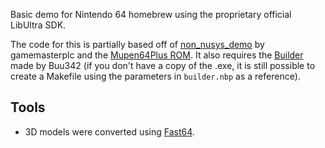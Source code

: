 Basic demo for Nintendo 64 homebrew using the proprietary official LibUltra SDK.

The code for this is partially based off of [non_nusys_demo](https://github.com/gamemasterplc/non_nusys_demo) by gamemasterplc and the [Mupen64Plus ROM](https://github.com/mupen64plus/mupen64plus-rom). It also requires the [Builder](https://github.com/buu342/N64-Platform64/tree/master/Tools/Builder) made by Buu342 (if you don't have a copy of the .exe, it is still possible to create a Makefile using the parameters in `builder.nbp` as a reference).

## Tools
* 3D models were converted using [Fast64](https://github.com/Fast-64/fast64).